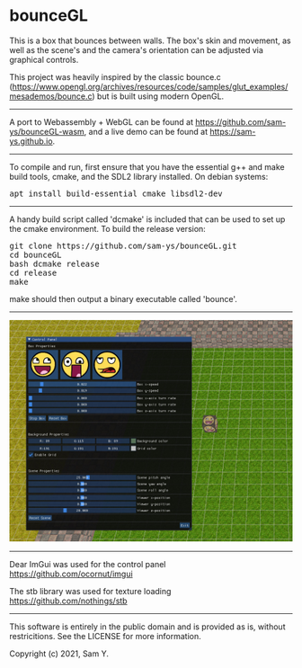 # bounceGL

This is a box that bounces between walls. The box's skin and movement, as well as the scene's and the camera's orientation can be adjusted via graphical controls.

This project was heavily inspired by the classic bounce.c (<https://www.opengl.org/archives/resources/code/samples/glut_examples/mesademos/bounce.c>) but is built using modern OpenGL.


--------------------------------------------------------------------------------
A port to Webassembly + WebGL can be found at <https://github.com/sam-ys/bounceGL-wasm>, and a live demo can be found at <https://sam-ys.github.io>.


--------------------------------------------------------------------------------
To compile and run, first ensure that you have the essential g++ and make build tools, cmake, and the SDL2 library installed. On debian systems:

<pre>
apt install build-essential cmake libsdl2-dev
</pre>


--------------------------------------------------------------------------------
A handy build script called 'dcmake' is included that can be used to set up the cmake environment. To build the release version:

<pre>
git clone https://github.com/sam-ys/bounceGL.git
cd bounceGL
bash dcmake release
cd release
make
</pre>

make should then output a binary executable called 'bounce'.


--------------------------------------------------------------------------------
![Bouncing box](demo/img3.jpg)


--------------------------------------------------------------------------------
Dear ImGui was used for the control panel\
<https://github.com/ocornut/imgui>

The stb library was used for texture loading\
<https://github.com/nothings/stb>


--------------------------------------------------------------------------------
This software is entirely in the public domain and is provided as is, without restricitions. See the LICENSE for more information.

Copyright (c) 2021, Sam Y.
